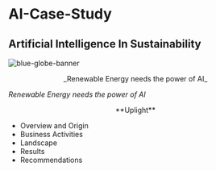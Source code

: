 # AI-Case-Study
## Artificial Intelligence In Sustainability

<p align="center">
   
   ![blue-globe-banner](https://github.com/user-attachments/assets/f1887d8c-e69f-4cf6-b431-be71803e623b)

   <p align="center"> _Renewable Energy needs the power of AI_

_Renewable Energy needs the power of AI_

<p align="center">
   **Uplight** 
   

* Overview and Origin
* Business Activities
* Landscape
* Results
* Recommendations
